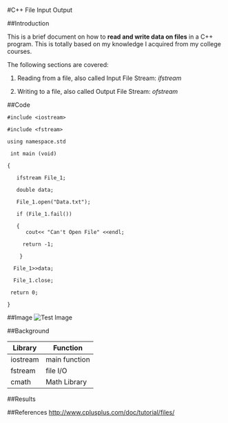 #C++ File Input Output

##Introduction

This is a brief document on how to **read and write data on files** in a C++ program. This is totally based on my knowledge I acquired from my college courses. 

The following sections are covered:

  1. Reading from a file, also called Input File Stream: *ifstream*
 
  2. Writing to a file, also called Output File Stream: *ofstream*

##Code
```
#include <iostream>

#include <fstream>

using namespace.std
 
 int main (void)
 
{

   ifstream File_1;
 
   double data;
 
   File_1.open("Data.txt");
 
   if (File_1.fail())
 
   {
      cout<< "Can't Open File" <<endl;
 
     return -1;
 
    }
  
  File_1>>data;
  
  File_1.close;
  
 return 0;
  
}
```
##Image
![Test Image](http://41.93.48.204/club/wp-content/uploads/2015/10/programming.jpg)

##Background

| Library       | Function      |
| ------------- | ------------- |
| iostream      | main function |
| fstream       | file I/O      |
| cmath         | Math Library  |

##Results

##References
<http://www.cplusplus.com/doc/tutorial/files/> 
